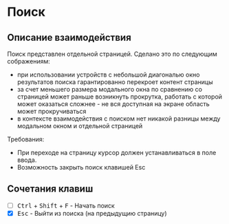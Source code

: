 # Поиск

## Описание взаимодействия

Поиск представлен отдельной страницей. Сделано это по следующим сображениям:

- при использовании устройств с небольшой диагональю окно результатов поиска гарантированно перекроет контент страницы
- за счет меньшего размера модального окна по сравнению со страницей может раньше возникнуть прокрутка, работать с
  которой может оказаться сложнее - не вся доступная на экране область может прокручиваться
- в контексте взаимодействия с поиском нет никакой разницы между модальном окном и отдельной страницей

Требования:

- При переходе на страницу курсор должен устанавливаться в поле ввода.
- Возможность закрыть поиск клавишей Esc

## Сочетания клавиш

- [ ] <kbd>Ctrl</kbd> + <kbd>Shift</kbd> + <kbd>F</kbd> - Начать поиск
- [x] <kbd>Esc</kbd> - Выйти из поиска (на предыдущию страницу)

